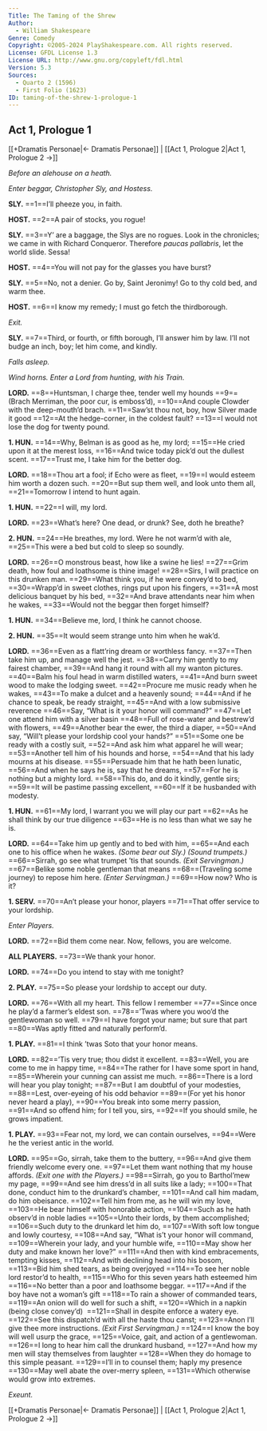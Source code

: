```yaml
---
Title: The Taming of the Shrew
Author: 
  - William Shakespeare
Genre: Comedy
Copyright: ©2005-2024 PlayShakespeare.com. All rights reserved.
License: GFDL License 1.3
License URL: http://www.gnu.org/copyleft/fdl.html
Version: 5.3
Sources:
  - Quarto 2 (1596)
  - First Folio (1623)
ID: taming-of-the-shrew-1-prologue-1
---
```


## Act 1, Prologue 1
[[+Dramatis Personae|← Dramatis Personae]] | [[Act 1, Prologue 2|Act 1, Prologue 2 →]]

*Before an alehouse on a heath.*


*Enter beggar, Christopher Sly, and Hostess.*

**SLY.**
==1==I’ll pheeze you, in faith.

**HOST.**
==2==A pair of stocks, you rogue!

**SLY.**
==3==Y’ are a baggage, the Slys are no rogues. Look in the chronicles; we came in with Richard Conqueror. Therefore *paucas pallabris*, let the world slide. Sessa!

**HOST.**
==4==You will not pay for the glasses you have burst?

**SLY.**
==5==No, not a denier. Go by, Saint Jeronimy! Go to thy cold bed, and warm thee.

**HOST.**
==6==I know my remedy; I must go fetch the thirdborough.


*Exit.*

**SLY.**
==7==Third, or fourth, or fifth borough, I’ll answer him by law. I’ll not budge an inch, boy; let him come, and kindly.


*Falls asleep.*


*Wind horns. Enter a Lord from hunting, with his Train.*

**LORD.**
==8==Huntsman, I charge thee, tender well my hounds
==9==(Brach Merriman, the poor cur, is emboss’d),
==10==And couple Clowder with the deep-mouth’d brach.
==11==Saw’st thou not, boy, how Silver made it good
==12==At the hedge-corner, in the coldest fault?
==13==I would not lose the dog for twenty pound.

**1. HUN.**
==14==Why, Belman is as good as he, my lord;
==15==He cried upon it at the merest loss,
==16==And twice today pick’d out the dullest scent.
==17==Trust me, I take him for the better dog.

**LORD.**
==18==Thou art a fool; if Echo were as fleet,
==19==I would esteem him worth a dozen such.
==20==But sup them well, and look unto them all,
==21==Tomorrow I intend to hunt again.

**1. HUN.**
==22==I will, my lord.

**LORD.**
==23==What’s here? One dead, or drunk? See, doth he breathe?

**2. HUN.**
==24==He breathes, my lord. Were he not warm’d with ale,
==25==This were a bed but cold to sleep so soundly.

**LORD.**
==26==O monstrous beast, how like a swine he lies!
==27==Grim death, how foul and loathsome is thine image!
==28==Sirs, I will practice on this drunken man.
==29==What think you, if he were convey’d to bed,
==30==Wrapp’d in sweet clothes, rings put upon his fingers,
==31==A most delicious banquet by his bed,
==32==And brave attendants near him when he wakes,
==33==Would not the beggar then forget himself?

**1. HUN.**
==34==Believe me, lord, I think he cannot choose.

**2. HUN.**
==35==It would seem strange unto him when he wak’d.

**LORD.**
==36==Even as a flatt’ring dream or worthless fancy.
==37==Then take him up, and manage well the jest.
==38==Carry him gently to my fairest chamber,
==39==And hang it round with all my wanton pictures.
==40==Balm his foul head in warm distilled waters,
==41==And burn sweet wood to make the lodging sweet.
==42==Procure me music ready when he wakes,
==43==To make a dulcet and a heavenly sound;
==44==And if he chance to speak, be ready straight,
==45==And with a low submissive reverence
==46==Say, “What is it your honor will command?”
==47==Let one attend him with a silver basin
==48==Full of rose-water and bestrew’d with flowers,
==49==Another bear the ewer, the third a diaper,
==50==And say, “Will’t please your lordship cool your hands?”
==51==Some one be ready with a costly suit,
==52==And ask him what apparel he will wear;
==53==Another tell him of his hounds and horse,
==54==And that his lady mourns at his disease.
==55==Persuade him that he hath been lunatic,
==56==And when he says he is, say that he dreams,
==57==For he is nothing but a mighty lord.
==58==This do, and do it kindly, gentle sirs;
==59==It will be pastime passing excellent,
==60==If it be husbanded with modesty.

**1. HUN.**
==61==My lord, I warrant you we will play our part
==62==As he shall think by our true diligence
==63==He is no less than what we say he is.

**LORD.**
==64==Take him up gently and to bed with him,
==65==And each one to his office when he wakes.
*(Some bear out Sly.)*
*(Sound trumpets.)*
==66==Sirrah, go see what trumpet ’tis that sounds.
*(Exit Servingman.)*
==67==Belike some noble gentleman that means
==68==(Traveling some journey) to repose him here.
*(Enter Servingman.)*
==69==How now? Who is it?

**1. SERV.**
==70==An’t please your honor, players
==71==That offer service to your lordship.


*Enter Players.*

**LORD.**
==72==Bid them come near. Now, fellows, you are welcome.

**ALL PLAYERS.**
==73==We thank your honor.

**LORD.**
==74==Do you intend to stay with me tonight?

**2. PLAY.**
==75==So please your lordship to accept our duty.

**LORD.**
==76==With all my heart. This fellow I remember
==77==Since once he play’d a farmer’s eldest son.
==78==’Twas where you woo’d the gentlewoman so well.
==79==I have forgot your name; but sure that part
==80==Was aptly fitted and naturally perform’d.

**1. PLAY.**
==81==I think ’twas Soto that your honor means.

**LORD.**
==82==’Tis very true; thou didst it excellent.
==83==Well, you are come to me in happy time,
==84==The rather for I have some sport in hand,
==85==Wherein your cunning can assist me much.
==86==There is a lord will hear you play tonight;
==87==But I am doubtful of your modesties,
==88==Lest, over-eyeing of his odd behavior
==89==(For yet his honor never heard a play),
==90==You break into some merry passion,
==91==And so offend him; for I tell you, sirs,
==92==If you should smile, he grows impatient.

**1. PLAY.**
==93==Fear not, my lord, we can contain ourselves,
==94==Were he the veriest antic in the world.

**LORD.**
==95==Go, sirrah, take them to the buttery,
==96==And give them friendly welcome every one.
==97==Let them want nothing that my house affords.
*(Exit one with the Players.)*
==98==Sirrah, go you to Barthol’mew my page,
==99==And see him dress’d in all suits like a lady;
==100==That done, conduct him to the drunkard’s chamber,
==101==And call him madam, do him obeisance.
==102==Tell him from me, as he will win my love,
==103==He bear himself with honorable action,
==104==Such as he hath observ’d in noble ladies
==105==Unto their lords, by them accomplished;
==106==Such duty to the drunkard let him do,
==107==With soft low tongue and lowly courtesy,
==108==And say, “What is’t your honor will command,
==109==Wherein your lady, and your humble wife,
==110==May show her duty and make known her love?”
==111==And then with kind embracements, tempting kisses,
==112==And with declining head into his bosom,
==113==Bid him shed tears, as being overjoyed
==114==To see her noble lord restor’d to health,
==115==Who for this seven years hath esteemed him
==116==No better than a poor and loathsome beggar.
==117==And if the boy have not a woman’s gift
==118==To rain a shower of commanded tears,
==119==An onion will do well for such a shift,
==120==Which in a napkin (being close convey’d) 
==121==Shall in despite enforce a watery eye.
==122==See this dispatch’d with all the haste thou canst;
==123==Anon I’ll give thee more instructions.
*(Exit First Servingman.)*
==124==I know the boy will well usurp the grace,
==125==Voice, gait, and action of a gentlewoman.
==126==I long to hear him call the drunkard husband,
==127==And how my men will stay themselves from laughter
==128==When they do homage to this simple peasant.
==129==I’ll in to counsel them; haply my presence
==130==May well abate the over-merry spleen,
==131==Which otherwise would grow into extremes.


*Exeunt.*

[[+Dramatis Personae|← Dramatis Personae]] | [[Act 1, Prologue 2|Act 1, Prologue 2 →]]